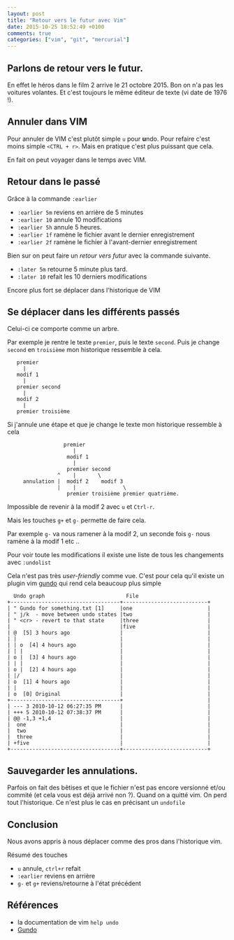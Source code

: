 ```yaml
---
layout: post
title: "Retour vers le futur avec Vim"
date: 2015-10-25 18:52:49 +0100
comments: true
categories: ["vim", "git", "mercurial"] 
---
```


## Parlons de retour vers le futur.

En effet le héros dans le film 2 arrive le 21 octobre 2015. Bon on n'a pas les voitures volantes. Et c'est toujours le même éditeur de texte (vi date de 1976 !).

## Annuler dans VIM

Pour annuler de VIM c'est plutôt simple `u` pour **u**ndo. Pour refaire c'est moins simple `<CTRL + r>`. Mais en pratique c'est plus puissant que cela.

En fait on peut voyager dans le temps avec VIM.

## Retour dans le passé

Grâce à la commande  `:earlier` 

 * `:earlier 5m` reviens en arrière de 5 minutes
 * `:earlier 10` annule 10 modifications
 * `:earlier 5h` annule 5 heures.
 * `:earlier 1f` ramène le fichier avant le dernier enregistrement 
 * `:earlier 2f` ramène le fichier à l'avant-dernier enregistrement 

Bien sur on peut faire un *retour vers futur* avec la commande suivante.

 * `:later 5m` retourne 5 minute plus tard.
 * `:later 10` refait les 10 derniers modifications

Encore plus fort se déplacer dans l'historique de VIM

<!--more-->
## Se déplacer dans les différents passés

Celui-ci ce comporte comme un arbre.

Par exemple je rentre le texte `premier`, puis le texte `second`. Puis je change `second` en `troisième` mon historique ressemble à cela.
```
   premier 
     |
   modif 1
     |
   premier second
     |
   modif 2
     |
   premier troisième
```

Si j'annule une étape et que je change le texte mon historique ressemble à cela

```
                  premier 
                     |
                   modif 1
                     |
                   premier second
                ^    |       \
     annulation |  modif 2    modif 3
                |    |               \
                   premier troisième premier quatrième.

```

Impossible de revenir à la modif 2 avec `u` et `Ctrl-r`.

Mais les touches `g+` et `g-` permette de faire cela.

Par exemple `g-` va nous ramener à la modif 2, un seconde fois `g-` nous ramène à la modif 1 etc ..

Pour voir toute les modifications il existe une liste de tous les changements avec `:undolist`

Cela n'est pas très *user-friendly* comme vue. C'est pour cela qu'il existe un plugin vim [gundo](https://github.com/sjl/gundo.vim/) qui rend cela beaucoup plus simple

```
  Undo graph                          File
+-----------------------------------+---------------------------+
| " Gundo for something.txt [1]     |one                        |
| " j/k  - move between undo states |two                        |
| " <cr> - revert to that state     |three                      |
|                                   |five                       |
| @  [5] 3 hours ago                |                           |
| |                                 |                           |
| | o  [4] 4 hours ago              |                           |
| | |                               |                           |
| o |  [3] 4 hours ago              |                           |
| | |                               |                           |
| o |  [2] 4 hours ago              |                           |
| |/                                |                           |
| o  [1] 4 hours ago                |                           |
| |                                 |                           |
| o  [0] Original                   |                           |
+-----------------------------------+                           |
| --- 3 2010-10-12 06:27:35 PM      |                           |
| +++ 5 2010-10-12 07:38:37 PM      |                           |
| @@ -1,3 +1,4                      |                           |
|  one                              |                           |
|  two                              |                           |
|  three                            |                           |
| +five                             |                           |
+-----------------------------------+---------------------------+
```

## Sauvegarder les annulations. 

Parfois on fait des bêtises et que le fichier n'est pas encore versionné et/ou commité (et cela vous est déjà arrivé non ?). Quand on a quitté vim. On perd tout l'historique. Ce n'est plus le cas en précisant un `undofile`

## Conclusion

Nous avons appris à nous déplacer comme des pros dans l'historique vim.

Résumé des touches
 
 * `u` annule, `ctrl+r` refait
 * `:earlier` reviens en arrière
 * `g-` et `g+` reviens/retourne à l'état précédent

## Références

 * la documentation de vim `help undo`
 * [Gundo](https://github.com/sjl/gundo.vim/)
